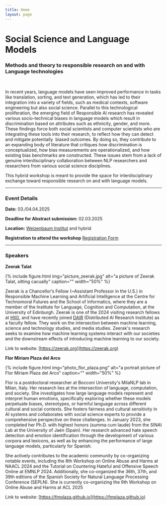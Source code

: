 ```yaml
---
title: Home
layout: page
---
```



# Social Science and Language Models <br>
### Methods and theory to responsible research on and with Language technologies
<br>
<p> In recent years, language models have seen improved performance in tasks like translation, sorting, and text generation, which has led to their integration into a variety of fields, such as medical contexts, software engineering but also social science. Parallel to this technological proliferation, the emerging field of Responsible AI research has revealed various socio-technical biases in language models which result in discrimination based on attributes such as ethnicity, gender, and more. These findings force both social scientists and computer scientists who are integrating these tools into their research, to reflect how they can detect and mitigate potentially  biased outcomes. By doing so, they contribute to an expanding body of literature that critiques how discrimination is conceptualized, how bias measurements are operationalized, and how existing bias benchmarks are constructed. These issues stem from a lack of genuine interdisciplinary collaboration between NLP researchers and researchers from various social science disciplines.
</p>
This hybrid workshop is meant to provide the space for interdisciplinary exchange toward responsible research on and with language models.

------

### Event Details

**Date:** 03./04.04.2025

**Deadline for Abstract submission:** 02.03.2025

**Location:** [Weizenbaum Institut](https://www.weizenbaum-institut.de/) and hybrid

**Registration to attend the workshop** [Registration Form](https://limesurvey.weizenbaum-institut.de/index.php/776613?lang=en)

------

### Speakers

**Zeerak Talat**

{% include figure.html img="picture_zeerak.jpg" alt="a picture of Zeerak Talat, sitting cacually" caption="" width="50%" %}

Zeerak is a Chancellor’s Fellow (~Assistant Professor in the U.S.) in Responsible Machine Learning and Artificial Intelligence at the Centre for Technomoral Futures and the School of Informatics, where they are a member of the Institute for Language, Cognition and Computation, at the University of Edinburgh. Zeerak is one  of the 2024 visiting research fellows at [HIIG](https://www.hiig.de), and have recently joined [DAIR](https://www.dair-institute.org/) (Distributed AI Research Institute) as a faculty fellow. They work on the intersection between machine learning, science and technology studies, and media studies. Zeerak's research seeks to examine how machine learning systems interact with our societies and the downstream effects of introducing machine learning to our society.


Link to website:  [https://zeerak.org](https://zeerak.org) 
<br>

**Flor Miriam Plaza del Arco**

{% include figure.html img="photo_flor_plaza.png" alt="a portrait picture of Flor Miriam Plaza del Arco" caption="" width="50%" %}

Flor is a postdoctoral researcher at Bocconi University's MilaNLP lab in Milan, Italy. Her research lies at the intersection of language, computation, and society. She investigates how large language models represent and interpret human emotions, specifically exploring whether these models perpetuate biases, stereotypes, or harmful language across different cultural and social contexts. She fosters fairness and cultural sensitivity in AI systems and collaborates with social science experts to provide a comprehensive perspective on these challenges.
In January 2023, she completed her Ph.D. with highest honors (summa cum laude) from the SINAI Lab at the University of Jaén (Spain). Her research advanced hate speech detection and emotion identification through the development of various corpora and lexicons, as well as by enhancing the performance of large language models, particularly for Spanish. <br>

She actively contributes to the academic community by co-organizing notable events, including the 8th Workshop on Online Abuse and Harms at NAACL 2024 and the Tutorial on Countering Hateful and Offensive Speech Online at EMNLP 2024. Additionally, she co-organized the 36th, 37th, and 39th editions of the Spanish Society for Natural Language Processing Conference (SEPLN). She is currently co-organizing the 9th Workshop on Online Abuse and Harms at ACL 2025

Link to website:  [https://fmplaza.github.io](https://fmplaza.github.io) 

